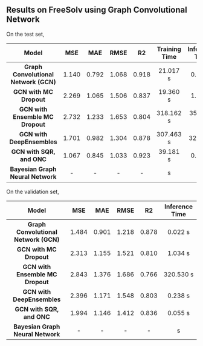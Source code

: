 ## Results on FreeSolv using Graph Convolutional Network

On the test set,

| Model  | MSE | MAE| RMSE | R2 | Training Time | Inference Time |
|:------:|:---:|:--:|:----:|:--:|:-------------:|:--------------:|
| **Graph Convolutional Network (GCN)** | 1.140 | 0.792 | 1.068 | 0.918 |  21.017 s |  0.284 s |
| **GCN with MC Dropout** | 2.269 | 1.065 | 1.506 | 0.837 |  19.360 s|  1.514 s|
| **GCN with Ensemble MC Dropout** | 2.732 | 1.233 | 1.653 | 0.804 | 318.162 s| 356.191 s|
| **GCN with DeepEnsembles** | 1.701 | 0.982 | 1.304 | 0.878 | 307.463 s | 32.654 s|
| **GCN with SQR, and ONC** | 1.067 | 0.845 | 1.033 | 0.923 | 39.181 s | 0.381 s|
| **Bayesian Graph Neural Network** | - | - | - | - | s | s|

On the validation set,

| Model  | MSE | MAE| RMSE | R2 | Inference Time |
|:------:|:---:|:--:|:----:|:--:|:--------------:|
| **Graph Convolutional Network (GCN)** | 1.484 | 0.901 | 1.218 | 0.878 | 0.022 s|
| **GCN with MC Dropout** | 2.313 | 1.155 | 1.521 | 0.810 | 1.034 s|
| **GCN with Ensemble MC Dropout** | 2.843 | 1.376 | 1.686 | 0.766 | 320.530 s|
| **GCN with DeepEnsembles** | 2.396 | 1.171 | 1.548 | 0.803 | 0.238 s|
| **GCN with SQR, and ONC** | 1.994 | 1.146 | 1.412 | 0.836 | 0.055 s|
| **Bayesian Graph Neural Network** | - | - | - | - | s|

